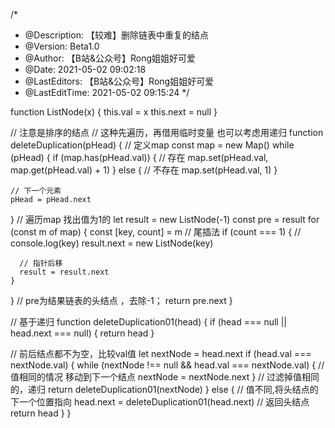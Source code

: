 /*
 * @Description: 【较难】删除链表中重复的结点
 * @Version: Beta1.0
 * @Author: 【B站&公众号】Rong姐姐好可爱
 * @Date: 2021-05-02 09:02:18
 * @LastEditors: 【B站&公众号】Rong姐姐好可爱
 * @LastEditTime: 2021-05-02 09:15:24
 */

function ListNode(x) {
  this.val = x
  this.next = null
}

// 注意是排序的结点
// 这种先遍历，再借用临时变量 也可以考虑用递归
function deleteDuplication(pHead) {
  // 定义map
  const map = new Map()
  while (pHead) {
    if (map.has(pHead.val)) {
      // 存在
      map.set(pHead.val, map.get(pHead.val) + 1)
    } else {
      // 不存在
      map.set(pHead.val, 1)
    }

    // 下一个元素
    pHead = pHead.next
  }
  // 遍历map 找出值为1的
  let result = new ListNode(-1)
  const pre = result
  for (const m of map) {
    const [key, count] = m
    // 尾插法
    if (count === 1) {
      //             console.log(key)
      result.next = new ListNode(key)

      // 指针后移
      result = result.next
    }
  }
  // pre为结果链表的头结点 ，去除-1；
  return pre.next
}

// 基于递归
function deleteDuplication01(head) {
  if (head === null || head.next === null) {
    return head
  }

  // 前后结点都不为空，比较val值
  let nextNode = head.next
  if (head.val === nextNode.val) {
    while (nextNode !== null && head.val === nextNode.val) {
      // 值相同的情况 移动到下一个结点
      nextNode = nextNode.next
    }
    // 过滤掉值相同的，递归
    return deleteDuplication01(nextNode)
  } else {
    // 值不同,将头结点的下一个位置指向
    head.next = deleteDuplication01(head.next)
    // 返回头结点
    return head
  }
}
